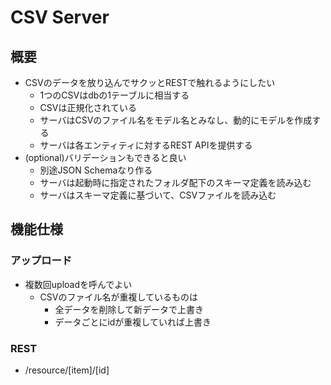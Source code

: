 # CSV Server

## 概要

* CSVのデータを放り込んでサクッとRESTで触れるようにしたい
    * 1つのCSVはdbの1テーブルに相当する
    * CSVは正規化されている
    * サーバはCSVのファイル名をモデル名とみなし、動的にモデルを作成する
    * サーバは各エンティティに対するREST APIを提供する
* (optional)バリデーションもできると良い
    * 別途JSON Schemaなり作る
    * サーバは起動時に指定されたフォルダ配下のスキーマ定義を読み込む
    * サーバはスキーマ定義に基づいて、CSVファイルを読み込む

## 機能仕様

### アップロード

* 複数回uploadを呼んでよい
    * CSVのファイル名が重複しているものは
        * 全データを削除して新データで上書き
        * データごとにidが重複していれば上書き

### REST

* /resource/[item]/[id]